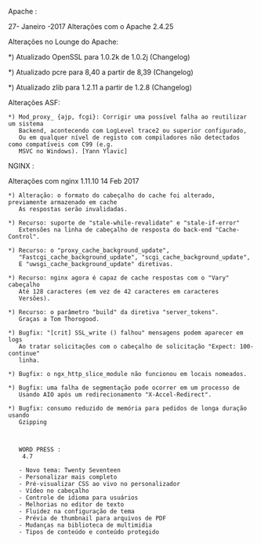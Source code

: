 Apache : 

27- Janeiro -2017 Alterações com o Apache 2.4.25

Alterações no Lounge do Apache:

   *) Atualizado OpenSSL para 1.0.2k de 1.0.2j (Changelog)

   *) Atualizado pcre para 8,40 a partir de 8,39 (Changelog)

   *) Atualizado zlib para 1.2.11 a partir de 1.2.8 (Changelog)

Alterações ASF:

    *) Mod_proxy_ {ajp, fcgi}: Corrigir uma possível falha ao reutilizar um sistema
       Backend, acontecendo com LogLevel trace2 ou superior configurado,
       Ou em qualquer nível de registo com compiladores não detectados como compatíveis com C99 (e.g.
       MSVC no Windows). [Yann Ylavic]
       
       
 NGINX : 
 
 Alterações com nginx 1.11.10 14 Feb 2017

    *) Alteração: o formato do cabeçalho do cache foi alterado, previamente armazenado em cache
       As respostas serão invalidadas.

    *) Recurso: suporte de "stale-while-revalidate" e "stale-if-error"
       Extensões na linha de cabeçalho de resposta do back-end "Cache-Control".

    *) Recurso: o "proxy_cache_background_update",
       "Fastcgi_cache_background_update", "scgi_cache_background_update",
       E "uwsgi_cache_background_update" diretivas.

    *) Recurso: nginx agora é capaz de cache respostas com o "Vary" cabeçalho
       Até 128 caracteres (em vez de 42 caracteres em caracteres
       Versões).

    *) Recurso: o parâmetro "build" da diretiva "server_tokens".
       Graças a Tom Thorogood.

    *) Bugfix: "[crit] SSL_write () falhou" mensagens podem aparecer em logs
       Ao tratar solicitações com o cabeçalho de solicitação "Expect: 100-continue"
       linha.

    *) Bugfix: o ngx_http_slice_module não funcionou em locais nomeados.

    *) Bugfix: uma falha de segmentação pode ocorrer em um processo de
       Usando AIO após um redirecionamento "X-Accel-Redirect".

    *) Bugfix: consumo reduzido de memória para pedidos de longa duração usando
       Gzipping
       
       
       
       WORD PRESS :
        4.7
        
       - Novo tema: Twenty Seventeen
       - Personalizar mais completo
       - Pré-visualizar CSS ao vivo no personalizador
       - Vídeo no cabeçalho
       - Controle de idioma para usuários
       - Melhorias no editor de texto
       - Fluidez na configuração de tema
       - Prévia de thumbnail para arquivos de PDF
       - Mudanças na biblioteca de multimidia
       - Tipos de conteúdo e conteúdo protegido
    
